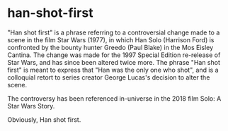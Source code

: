 # han-shot-first

"Han shot first" is a phrase referring to a controversial change made to a scene in the film Star Wars (1977), in which Han Solo (Harrison Ford) is confronted by the bounty hunter Greedo (Paul Blake) in the Mos Eisley Cantina. The change was made for the 1997 Special Edition re-release of Star Wars, and has since been altered twice more. The phrase "Han shot first" is meant to express that "Han was the only one who shot", and is a colloquial retort to series creator George Lucas's decision to alter the scene.

The controversy has been referenced in-universe in the 2018 film Solo: A Star Wars Story.

Obviously, Han shot first.
